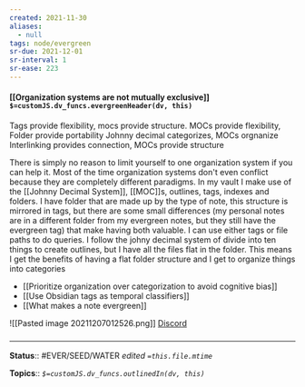 ```yaml
---
created: 2021-11-30 
aliases:
  - null
tags: node/evergreen
sr-due: 2021-12-01
sr-interval: 1
sr-ease: 223
---
```


#### [[Organization systems are not mutually exclusive]] `$=customJS.dv_funcs.evergreenHeader(dv, this)`

Tags provide flexibility, mocs provide structure.
MOCs provide flexibility, Folder provide portability
Johnny decimal categorizes, MOCs orgnanize
Interlinking provides connection, MOCs provide structure

There is simply no reason to limit yourself to one organization system if you can help it. Most of the time organization systems don't even conflict because they are completely different paradigms. In my vault I make use of the [[Johnny Decimal System]], [[MOC]]s, outlines, tags, indexes and folders. I have folder that are made up by the type of note, this structure is mirrored in tags, but there are some small differences (my personal notes are in a different folder from my evergreen notes, but they still have the evergreen tag) that make having both valuable. I can use either tags or file paths to do queries. I follow the johny decimal system of divide into ten things to create outlines, but I have all the files flat in the folder. This means I get the benefits of having a flat folder structure and I get to organize things into categories
- [[Prioritize organization over categorization to avoid cognitive bias]]
- [[Use Obsidian tags as temporal classifiers]]
- [[What makes a note evergreen]]

![[Pasted image 20211207012526.png]] [Discord](https://discord.com/channels/686053708261228577/744933215063638183/916205731609473034)
 

### <hr class="footnote"/>

**Status**:: #EVER/SEED/WATER 
*edited `=this.file.mtime`*

**Topics**::
*`$=customJS.dv_funcs.outlinedIn(dv, this)`*
